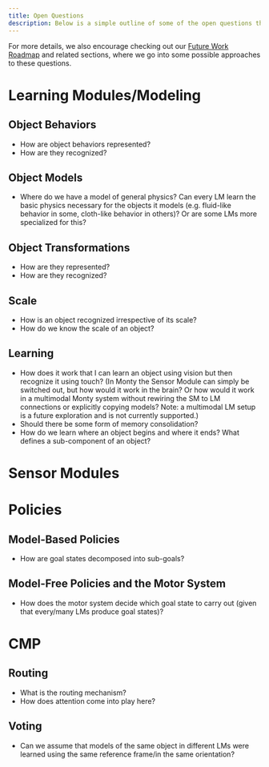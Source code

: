 ```yaml
---
title: Open Questions
description: Below is a simple outline of some of the open questions that we are currently exploring.
---
```


For more details, we also encourage checking out our [Future Work Roadmap](../future-work/project-roadmap.md) and related sections, where we go into some possible approaches to these questions.

# Learning Modules/Modeling

## Object Behaviors

- How are object behaviors represented?
- How are they recognized?

## Object Models
- Where do we have a model of general physics? Can every LM learn the basic physics necessary for the objects it models (e.g. fluid-like behavior in some, cloth-like behavior in others)? Or are some LMs more specialized for this?

## Object Transformations

- How are they represented?
- How are they recognized?

## Scale

- How is an object recognized irrespective of its scale?
- How do we know the scale of an object?

## Learning
- How does it work that I can learn an object using vision but then recognize it using touch? (In Monty the Sensor Module can simply be switched out, but how would it work in the brain? Or how would it work in a multimodal Monty system without rewiring the SM to LM connections or explicitly copying models? Note: a multimodal LM setup is a future exploration and is not currently supported.)
- Should there be some form of memory consolidation?
- How do we learn where an object begins and where it ends? What defines a sub-component of an object?

# Sensor Modules


# Policies
## Model-Based Policies
- How are goal states decomposed into sub-goals?

## Model-Free Policies and the Motor System
- How does the motor system decide which goal state to carry out (given that every/many LMs produce goal states)?

# CMP

## Routing

- What is the routing mechanism? 
- How does attention come into play here?

## Voting
- Can we assume that models of the same object in different LMs were learned using the same reference frame/in the same orientation?